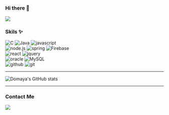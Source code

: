 
### Hi there 👋
<a href = "https://maya-is-home.tistory.com/" >
  <img src ="https://img.shields.io/badge/-Tistory-%23000000?logo=Tistory&logoColor=white&style=flat-square"/>
</a>
<br>

### Skils ✨
![C](https://img.shields.io/badge/c-%2300599C.svg?style=for-the-badge&logo=c&logoColor=white)
![Java](https://img.shields.io/badge/java-%23ED8B00.svg?style=for-the-badge&logo=coffeescript&logoColor=white) 
![javascript](https://img.shields.io/badge/javascript-F7DF1E?style=for-the-badge&logo=javascript&logoColor=black)
<br>
![node.js](https://img.shields.io/badge/Node.js-339933?style=for-the-badge&logo=Node.js&logoColor=white)
![spring](https://img.shields.io/badge/spring-6DB33F?style=for-the-badge&logo=spring&logoColor=white)
![Firebase](https://img.shields.io/badge/Firebase-FFCA28?style=for-the-badge&logo=Firebase&logoColor=white)
<br>
![react](https://img.shields.io/badge/react-61DAFB?style=for-the-badge&logo=react&logoColor=black)
![jquery](https://img.shields.io/badge/jquery-0769AD?style=for-the-badge&logo=jquery&logoColor=white)
<br>
![oracle](https://img.shields.io/badge/oracle-F80000?style=for-the-badge&logo=oracle&logoColor=white)
![MySQL](https://img.shields.io/badge/MySQL-4479A1?style=for-the-badge&logo=mysql&logoColor=white)
<br>
![github](https://img.shields.io/badge/github-181717?style=for-the-badge&logo=github&logoColor=white)
![git](https://img.shields.io/badge/git-F05032?style=for-the-badge&logo=git&logoColor=white)

---

![Domaya's GitHub stats](https://github-readme-stats.vercel.app/api?username=Domaya&show_icons=true&theme=vue)

---

### Contact Me
<a href="mailto:c2hila@gmail.com" target="_blank">
<img src="https://img.shields.io/badge/gmail-%23EA4335.svg?style=for-the-badge&logo=gmail&logoColor=white" t=mail style="margin-bottom: 5px;" />
</a>
<!--
**Domaya/Domaya** is a ✨ _special_ ✨ repository because its `README.md` (this file) appears on your GitHub profile.

Here are some ideas to get you started:

- 🔭 I’m currently working on ...
- 🌱 I’m currently learning ...
- 👯 I’m looking to collaborate on ...
- 🤔 I’m looking for help with ...
- 💬 Ask me about ...
- 📫 How to reach me: ...
- 😄 Pronouns: ...
- ⚡ Fun fact: ...
-->
